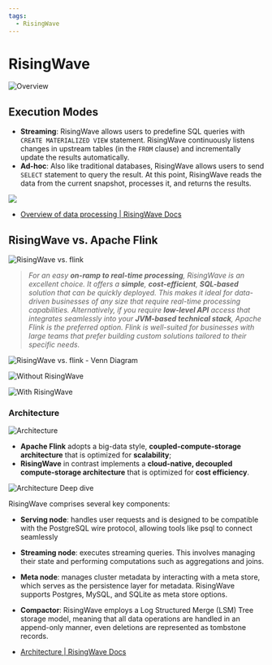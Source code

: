 ```yaml
---
tags:
  - RisingWave
---
```


# RisingWave

![Overview](https://mintlify.s3.us-west-1.amazonaws.com/risingwavelabs/images/architecture_20250609.jpg)

## Execution Modes

- **Streaming**: RisingWave allows users to predefine SQL queries with `CREATE MATERIALIZED VIEW` statement. RisingWave continuously listens changes in upstream tables (in the `FROM` clause) and incrementally update the results automatically.
- **Ad-hoc**: Also like traditional databases, RisingWave allows users to send `SELECT` statement to query the result. At this point, RisingWave reads the data from the current snapshot, processes it, and returns the results.

![](https://mintlify.s3.us-west-1.amazonaws.com/risingwavelabs/images/stream_processing_vs_batch_processing.png)


- [Overview of data processing | RisingWave Docs](https://docs.risingwave.com/processing/overview#understanding-execution-modes)

## RisingWave vs. Apache Flink

![RisingWave vs. flink](risingwave-vs-flink.png)

> *For an easy **on-ramp to real-time processing**, RisingWave is an excellent choice. It offers a **simple**, **cost-efficient**, **SQL-based** solution that can be quickly deployed. This makes it ideal for data-driven businesses of any size that require real-time processing capabilities.*
> *Alternatively, if you require **low-level API** access that integrates seamlessly into your **JVM-based technical stack**, Apache Flink is the preferred option. Flink is well-suited for businesses with large teams that prefer building custom solutions tailored to their specific needs.*


![RisingWave vs. flink - Venn Diagram](https://mintlify.s3.us-west-1.amazonaws.com/risingwavelabs/images/current/risingwave-flink-comparison/RisingWave-vs-Flink.png)

![Without RisingWave](https://mintlify.s3.us-west-1.amazonaws.com/risingwavelabs/images/current/risingwave-flink-comparison/stream_processing_without_risingwave.jpeg)

![With RisingWave](https://mintlify.s3.us-west-1.amazonaws.com/risingwavelabs/images/current/risingwave-flink-comparison/stream_processing_with_risingwave.jpeg)

### Architecture

![Architecture](https://mintlify.s3.us-west-1.amazonaws.com/risingwavelabs/images/current/risingwave-flink-comparison/architecture_comparison.png)

- **Apache Flink** adopts a big-data style, **coupled-compute-storage architecture** that is optimized for **scalability**; 
- **RisingWave** in contrast implements a **cloud-native, decoupled compute-storage architecture** that is optimized for **cost efficiency**.


![Architecture Deep dive](https://mintlify.s3.us-west-1.amazonaws.com/risingwavelabs/images/rw-architecture-v2.png)

RisingWave comprises several key components:

- **Serving node**: handles user requests and is designed to be compatible with the PostgreSQL wire protocol, allowing tools like psql to connect seamlessly
- **Streaming node**: executes streaming queries. This involves managing their state and performing computations such as aggregations and joins.
- **Meta node**: manages cluster metadata by interacting with a meta store, which serves as the persistence layer for metadata. RisingWave supports Postgres, MySQL, and SQLite as meta store options. 
- **Compactor**: RisingWave employs a Log Structured Merge (LSM) Tree storage model, meaning that all data operations are handled in an append-only manner, even deletions are represented as tombstone records.

- [Architecture | RisingWave Docs](https://docs.risingwave.com/reference/architecture)
